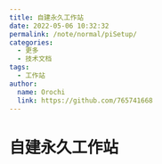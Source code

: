```yaml
---
title: 自建永久工作站
date: 2022-05-06 10:32:32
permalink: /note/normal/piSetup/
categories:
  - 更多
  - 技术文档
tags:
  - 工作站
author: 
  name: Orochi
  link: https://github.com/765741668
---
```

# 自建永久工作站
